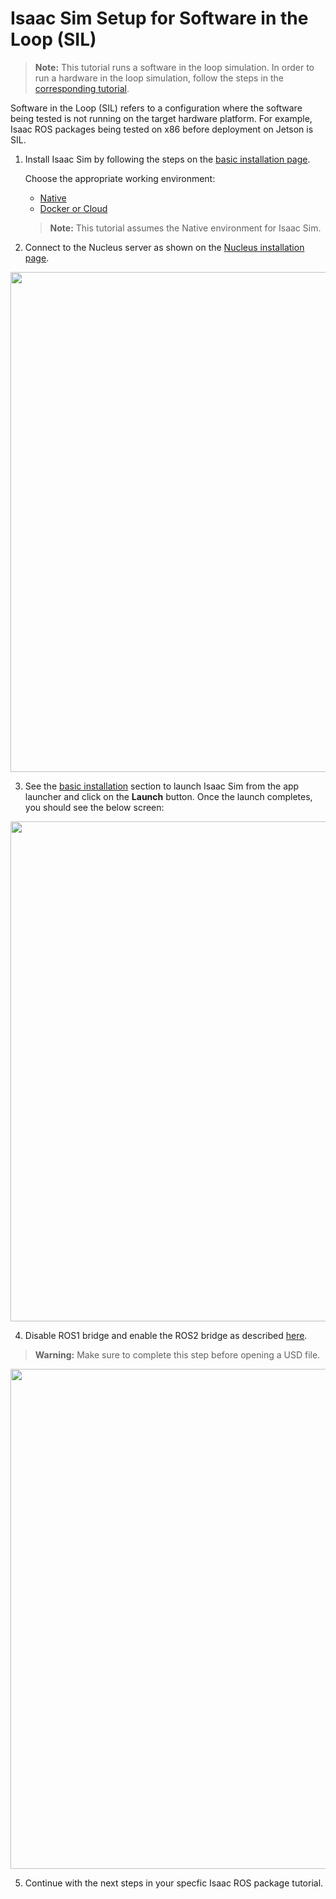 # Isaac Sim Setup for Software in the Loop (SIL)
> **Note:** This tutorial runs a software in the loop simulation. In order to run a hardware in the loop simulation, follow the steps in the [corresponding tutorial](https://github.com/NVIDIA-ISAAC-ROS/isaac_ros_common/blob/main/docs/isaac-sim-hil-setup.md).

Software in the Loop (SIL) refers to a configuration where the software being tested is not running on the target hardware platform. For example, Isaac ROS packages being tested on x86 before deployment on Jetson is SIL.

1. Install Isaac Sim by following the steps on the [basic installation page](https://docs.omniverse.nvidia.com/app_isaacsim/app_isaacsim/install_basic.html). 

    Choose the appropriate working environment:
    - [Native](https://docs.omniverse.nvidia.com/app_isaacsim/app_isaacsim/install_basic.html)
    - [Docker or Cloud](https://docs.omniverse.nvidia.com/app_isaacsim/app_isaacsim/install_advanced.html)
     
    > **Note:** This tutorial assumes the Native environment for Isaac Sim.

2. Connect to the Nucleus server as shown on the [Nucleus installation page](https://docs.omniverse.nvidia.com/prod_nucleus/prod_nucleus/workstation/installation.html).
<div align="center"><img src="../resources/isaac_sim_nucleus_setup.png" width="800px"/></div>

3. See the [basic installation](https://docs.omniverse.nvidia.com/app_isaacsim/app_isaacsim/install_basic.html#isaac-sim-setup-native-workstation-launcher) section to launch Isaac Sim from the app launcher and click on the **Launch** button. Once the launch completes, you should see the below screen:
<div align="center"><img src="../resources/isaac_sim_initial_screen.png" width="800px"/></div>

4. Disable ROS1 bridge and enable the ROS2 bridge as described [here](https://docs.omniverse.nvidia.com/app_isaacsim/app_isaacsim/ext_omni_isaac_ros_bridge.html#ros2-bridge).

> **Warning:** Make sure to complete this step before opening a USD file.
<div align="center"><img src="../resources/isaac_sim_ros_bridge.png" width="800px"/></div>

5. Continue with the next steps in your specfic Isaac ROS package tutorial.
